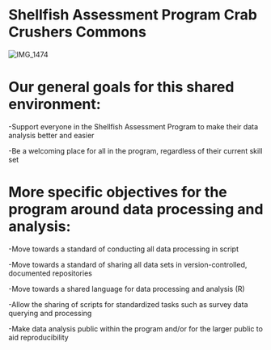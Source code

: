# **Shellfish Assessment Program Crab Crushers Commons**
![IMG_1474](https://github.com/AFSC-Shellfish-Assessment-Program/.github/assets/59858752/ae34bb9f-8513-42fe-8317-928695b15c2b)

# Our general goals for this shared environment:

-Support everyone in the Shellfish Assessment Program to make their data analysis better and easier

-Be a welcoming place for all in the program, regardless of their current skill set

# More specific objectives for the program around data processing and analysis:

-Move towards a standard of conducting all data processing in script

-Move towards a standard of sharing all data sets in version-controlled, documented repositories

-Move towards a shared language for data processing and analysis (R)

-Allow the sharing of scripts for standardized tasks such as survey data querying and processing

-Make data analysis public within the program and/or for the larger public to aid reproducibility

